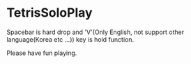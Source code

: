 # TetrisSoloPlay


Spacebar is hard drop and 'V'(Only English, not support other language(Korea etc ...)) key is hold function.

Please have fun playing.

